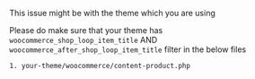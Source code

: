 This issue might be with the theme which you are using

Please do make sure that your theme has `woocommerce_shop_loop_item_title` AND `woocommerce_after_shop_loop_item_title` filter in the below files

```
1. your-theme/woocommerce/content-product.php
```